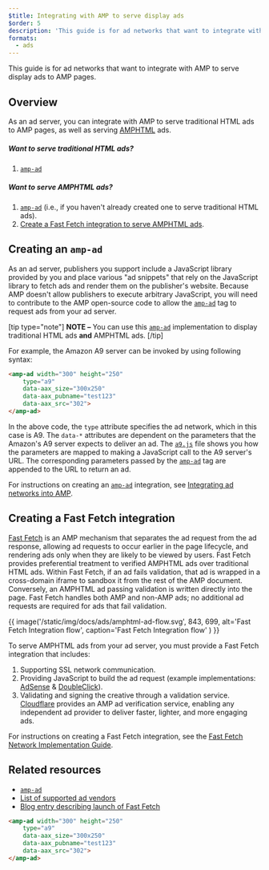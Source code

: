 ```yaml
---
$title: Integrating with AMP to serve display ads
$order: 5
description: 'This guide is for ad networks that want to integrate with AMP to serve display ads to AMP pages.'
formats:
  - ads
---
```


This guide is for ad networks that want to integrate with AMP to serve display ads to AMP pages.

## Overview

As an ad server, you can integrate with AMP to serve traditional HTML ads to AMP pages, as well as serving [AMPHTML](../../../documentation/guides-and-tutorials/learn/intro-to-amphtml-ads.md) ads.

##### Want to serve traditional HTML ads?

1.  [`amp-ad`](../../../documentation/components/reference/amp-ad.md)

##### Want to serve AMPHTML ads?

1. [`amp-ad`](../../../documentation/components/reference/amp-ad.md) (i.e., if you haven't already created one to serve traditional HTML ads).
2. [Create a Fast Fetch integration to serve AMPHTML ads](#creating-a-fast-fetch-integration).

## Creating an `amp-ad` <a name="creating-an-amp-ad"></a>

As an ad server, publishers you support include a JavaScript library provided by you and place various "ad snippets" that rely on the JavaScript library to fetch ads and render them on the publisher's website. Because AMP doesn't allow publishers to execute arbitrary JavaScript, you will need to contribute to the AMP open-source code to allow the [`amp-ad`](../../../documentation/components/reference/amp-ad.md)  tag to request ads from your ad server.

[tip type="note"]
**NOTE –** You can use this [`amp-ad`](../../../documentation/components/reference/amp-ad.md) implementation to display traditional HTML ads **and** AMPHTML ads.
[/tip]

For example, the Amazon A9 server can be invoked by using following syntax:

```html
<amp-ad width="300" height="250"
    type="a9"
    data-aax_size="300x250"
    data-aax_pubname="test123"
    data-aax_src="302">
</amp-ad>
```

In the above code, the `type` attribute specifies the ad network, which in this case is A9. The `data-*` attributes are dependent on the parameters that the Amazon's A9 server expects to deliver an ad. The [`a9.js`](https://github.com/ampproject/amphtml/blob/master/ads/a9.js) file shows you how the parameters are mapped to making a JavaScript call to the A9 server's URL. The corresponding parameters passed by the [`amp-ad`](../../../documentation/components/reference/amp-ad.md) tag are appended to the URL to return an ad.

For instructions on creating an [`amp-ad`](../../../documentation/components/reference/amp-ad.md) integration, see [Integrating ad networks into AMP](https://github.com/ampproject/amphtml/blob/master/ads/README.md).

## Creating a Fast Fetch integration <a name="creating-a-fast-fetch-integration"></a>

[Fast Fetch](https://blog.amp.dev/2017/08/21/even-faster-loading-ads-in-amp/) is an AMP mechanism that separates the ad request from the ad response, allowing ad requests to occur earlier in the page lifecycle, and rendering ads only when they are likely to be viewed by users. Fast Fetch provides preferential treatment to verified AMPHTML ads over traditional HTML ads. Within Fast Fetch, if an ad fails validation, that ad is wrapped in a cross-domain iframe to sandbox it from the rest of the AMP document. Conversely, an AMPHTML ad passing validation is written directly into the page. Fast Fetch handles both AMP and non-AMP ads; no additional ad requests are required for ads that fail validation.

{{ image('/static/img/docs/ads/amphtml-ad-flow.svg', 843, 699, alt='Fast Fetch Integration flow', caption='Fast Fetch Integration flow' ) }}

To serve AMPHTML ads from your ad server, you must provide a Fast Fetch integration that includes:

1.  Supporting SSL network communication.
1.  Providing JavaScript to build the ad request (example implementations: [AdSense](https://github.com/ampproject/amphtml/tree/master/extensions/amp-ad-network-adsense-impl) & [DoubleClick](https://github.com/ampproject/amphtml/tree/master/extensions/amp-ad-network-doubleclick-impl)).
1.  Validating and signing the creative through a validation service. [Cloudflare](https://blog.cloudflare.com/firebolt/) provides an AMP ad verification service, enabling any independent ad provider to deliver faster, lighter, and more engaging ads.

For instructions on creating a Fast Fetch integration, see the [Fast Fetch Network Implementation Guide](https://github.com/ampproject/amphtml/blob/master/ads/google/a4a/docs/Network-Impl-Guide.md).

## Related resources

*   [`amp-ad`](../../../documentation/components/reference/amp-ad.md)
*   [List of supported ad vendors](../../../documentation/guides-and-tutorials/develop/monetization/ads_vendors.md)
*   [Blog entry describing launch of Fast Fetch](https://blog.amp.dev/2017/08/21/even-faster-loading-ads-in-amp/)

```html
<amp-ad width="300" height="250"
    type="a9"
    data-aax_size="300x250"
    data-aax_pubname="test123"
    data-aax_src="302">
</amp-ad>
```
